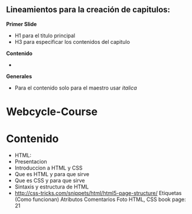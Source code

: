## Lineamientos para la creación de capitulos:

**Primer Slide**

- H1 para el titulo principal
- H3 para especificar los contenidos del capitulo 

**Contenido**

- 


**Generales**

- Para el contenido solo para el maestro usar _italica_



Webcycle-Course
================


# Contenido

 * HTML:
  * Presentacion
  * Introduccion a HTML y CSS
  * Que es HTML y para que sirve
  * Que es CSS y para que sirve
  * Sintaxis y estructura de HTML
  * http://css-tricks.com/snippets/html/html5-page-structure/
Etiquetas (Como funcionan)
Atributos
Comentarios
Foto HTML, CSS book page: 21

